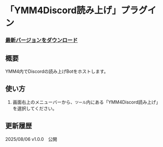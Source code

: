 # 「YMM4Discord読み上げ」プラグイン

### [最新バージョンをダウンロード](https://github.com/Dolphin-kun/YMM4DiscordTTS/releases/latest)

## 概要
YMM4内でDiscordの読み上げBotをホストします。

## 使い方
1. 画面右上のメニューバーから、`ツール`内にある「YMM4Discord読み上げ」を選択してください。


## 更新履歴
2025/08/06 v1.0.0　公開
